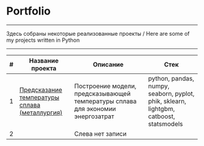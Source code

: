 # Portfolio
___
Здесь собраны некоторые реализованные проекты / Here are some of my projects written in Python
___

|#|Название проекта|Описание|Стек|
|:-:|--------|---|-|
|1|[Предсказание температуры сплава (металлургия)]()|Построение модели, предсказывающей температуры сплава для экономии энергозатрат|python, pandas, numpy, seaborn, pyplot, phik, sklearn, lightgbm, catboost, statsmodels|
|2| |Слева нет записи||
